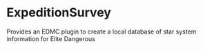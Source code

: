 # ExpeditionSurvey
Provides an EDMC plugin to create a local database of star system information for Elite Dangerous
